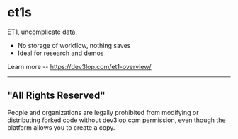# et1s
ET1, uncomplicate data. 

- No storage of workflow, nothing saves
- Ideal for research and demos

Learn more -- https://dev3lop.com/et1-overview/

--------------------
"All Rights Reserved"
--------------------
People and organizations are legally prohibited from modifying or distributing forked code without dev3lop.com permission, even though the platform allows you to create a copy.
